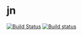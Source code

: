 # jn

[![Build Status](https://travis-ci.org/siquel/jn.svg?branch=master)](https://travis-ci.org/siquel/jn)
[![Build status](https://ci.appveyor.com/api/projects/status/1n61kqy9uoqa1je2/branch/master?svg=true)](https://ci.appveyor.com/project/siquel/jn/branch/master)
